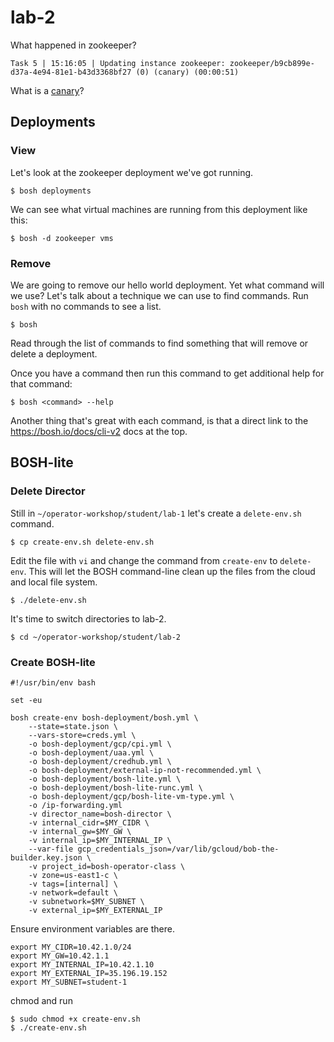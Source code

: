 # lab-2

What happened in zookeeper?

```
Task 5 | 15:16:05 | Updating instance zookeeper: zookeeper/b9cb899e-d37a-4e94-81e1-b43d3368bf27 (0) (canary) (00:00:51)
```

What is a [canary][canary]?

## Deployments


### View

Let's look at the zookeeper deployment we've got running.

```
$ bosh deployments
```

We can see what virtual machines are running from this deployment like this:

```
$ bosh -d zookeeper vms
```

### Remove

We are going to remove our hello world deployment.  Yet what command will we use?  Let's talk about a technique we can use to find commands.
Run `bosh` with no commands to see a list.

```
$ bosh
```

Read through the list of commands to find something that will remove or delete a deployment.

Once you have a command then run this command to get additional help for that command:

```
$ bosh <command> --help
```

Another thing that's great with each command, is that a direct link to
the https://bosh.io/docs/cli-v2 docs at the top.

## BOSH-lite

### Delete Director

Still in `~/operator-workshop/student/lab-1` let's create a `delete-env.sh` command.

```
$ cp create-env.sh delete-env.sh
```

Edit the file with `vi` and change the command from `create-env` to
`delete-env`.  This will let the BOSH command-line clean up the files
from the cloud and local file system.



```
$ ./delete-env.sh
```

It's time to switch directories to lab-2.

```
$ cd ~/operator-workshop/student/lab-2
```

### Create BOSH-lite

```
#!/usr/bin/env bash

set -eu

bosh create-env bosh-deployment/bosh.yml \
    --state=state.json \
    --vars-store=creds.yml \
    -o bosh-deployment/gcp/cpi.yml \
    -o bosh-deployment/uaa.yml \
    -o bosh-deployment/credhub.yml \
    -o bosh-deployment/external-ip-not-recommended.yml \
    -o bosh-deployment/bosh-lite.yml \
    -o bosh-deployment/bosh-lite-runc.yml \
    -o bosh-deployment/gcp/bosh-lite-vm-type.yml \
    -o /ip-forwarding.yml    
    -v director_name=bosh-director \
    -v internal_cidr=$MY_CIDR \
    -v internal_gw=$MY_GW \
    -v internal_ip=$MY_INTERNAL_IP \
    --var-file gcp_credentials_json=/var/lib/gcloud/bob-the-builder.key.json \
    -v project_id=bosh-operator-class \
    -v zone=us-east1-c \
    -v tags=[internal] \
    -v network=default \
    -v subnetwork=$MY_SUBNET \
    -v external_ip=$MY_EXTERNAL_IP
```

Ensure environment variables are there.

```
export MY_CIDR=10.42.1.0/24
export MY_GW=10.42.1.1
export MY_INTERNAL_IP=10.42.1.10
export MY_EXTERNAL_IP=35.196.19.152
export MY_SUBNET=student-1
```

chmod and run

```
$ sudo chmod +x create-env.sh
$ ./create-env.sh
```

[//]: # (Links)

[canary]: https://bosh.io/docs/terminology.html#canary
